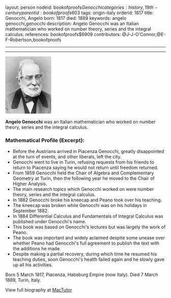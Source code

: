 layout: person
nodeid: bookofproofs$Genocchi
categories: history,19th-century
parentid: bookofproofs$603
tags: origin-italy
orderid: 1817
title: Genocchi, Angelo
born: 1817
died: 1889
keywords: angelo genocchi,genocchi
description: Angelo Genocchi was an Italian mathematician who worked on number theory, series and the integral calculus.
references: bookofproofs$6909
contributors: @J-J-O'Connor,@E-F-Robertson,bookofproofs

---



---

![Genocchi.jpg](https://github.com/bookofproofs/bookofproofs.github.io/blob/main/_sources/_assets/images/portraits/Genocchi.jpg?raw=true)

**Angelo Genocchi** was an Italian mathematician who worked on number theory, series and the integral calculus.

### Mathematical Profile (Excerpt):
* Before the Austrians arrived in Piacenza Genocchi, greatly disappointed at the turn of events, and other liberals, left the city.
* Genocchi went to live in Turin, refusing requests from his friends to return to Piacenza saying he would not return until freedom returned.
* From 1859 Genocchi held the Chair of Algebra and Complementary Geometry at Turin, then the following year he moved to the Chair of Higher Analysis.
* The main research topics which Genocchi worked on were number theory, series and the integral calculus.
* In 1882 Genocchi broke his kneecap and Peano took over his teaching.
* The kneecap was broken while Genocchi was on his holidays in September 1882.
* In 1884 Differential Calculus and Fundamentals of Integral Calculus was published under Genocchi's name.
* This book was based on Genocchi's lectures but was largely the work of Peano.
* The book was important and widely aclaimed despite some unease over whether Peano had Genocchi's full agreement to publish the text with the additions he made.
* Despite making a partial recovery, during which time he resumed his teaching duties, soon Genocchi's health failed again and he slowly gave up all his activities.

Born 5 March 1817, Piacenza, Habsburg Empire (now Italy). Died 7 March 1889, Turin, Italy.

View full biography at [MacTutor](https://mathshistory.st-andrews.ac.uk/Biographies/Genocchi/)
